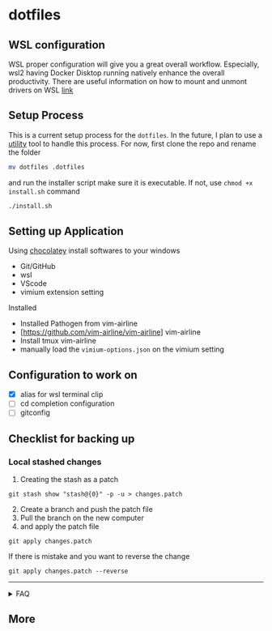 # dotfiles

## WSL configuration

WSL proper configuration will give you a great overall workflow. Especially, wsl2 having Docker Disktop running natively enhance the overall productivity. There are useful information on how to mount and unmont drivers on WSL
[link](https://linuxnightly.com/mount-and-access-hard-drives-in-windows-subsystem-for-linux-wsl/)

## Setup Process

This is a current setup process for the `dotfiles`. In the future, I plan to use a [utility](https://www.chezmoi.io/user-guide/setup/) tool to handle this process. For now, first clone the repo and rename the folder

```bash
mv dotfiles .dotfiles
```

and run the installer script make sure it is executable. If not, use `chmod +x install.sh` command

```bash
./install.sh
```

## Setting up Application

Using [chocolatey](https://chocolatey.org/) install softwares to your windows

- Git/GitHub
- wsl
- VScode
- vimium extension setting

Installed

- Installed Pathogen from vim-airline
- [https://github.com/vim-airline/vim-airline] vim-airline
- Install tmux vim-airline
- manually load the `vimium-options.json` on the vimium setting

## Configuration to work on

- [x] alias for wsl terminal clip
- [ ] cd completion configuration
- [ ] gitconfig

## Checklist for backing up

### Local stashed changes

1. Creating the stash as a patch

```
git stash show "stash@{0}" -p -u > changes.patch 
```

2. Create a branch and push the patch file
3. Pull the branch on the new computer
4. and apply the patch file

```
git apply changes.patch
```

If there is mistake and you want to reverse the change

```
git apply changes.patch --reverse
```

---

<details>

<summary> FAQ </summary>

### iTem2

preferences->profiles->Command (Custom Shell) -> add `/bin/bash`

you can also set that as a default [shell](https://www.howtogeek.com/444596/how-to-change-the-default-shell-to-bash-in-macos-catalina/)

### Ques: Cloning error ?

```bash
error: chmod on /c/*/.git/config.lock failed: Operation not permitted
fatal: could not set 'core.filemode' to 'false'
```

ANS:

```bash
sudo umount /mnt/c
sudo mount -t drvfs C: /mnt/c -o metadata
```

For more information: [Here](https://askubuntu.com/questions/1115564/wsl-ubuntu-distro-how-to-solve-operation-not-permitted-on-cloning-repository)

### Ques: git status is slow in WSL2 ?

ANS:

The NTFS is fast on windows than wls2 ( linux system). Therefore the solution is to pit to the windows git system in `.profile`

```bash
# checks to see if we are in a windows or linux dir
function isWinDir {
  case `pwd -P`/ in
    /c/*) return $(true);;
    *) return $(false);;
  esac
}
# wrap the git command to either run windows git or linux
function git {
  if isWinDir
  then
    git.exe "$@"
  else
    /usr/bin/git "$@"
  fi
}

```

### Sharing `.ssh` between `wsl2` and windows `cmd.exe`

## Setting up Application

Using [chocolatey](https://chocolatey.org/) install softwares to your windows

- Git/GitHub
- wsl
- VScode

Installed

- Installed Pathogen from vim-airline
- [https://github.com/vim-airline/vim-airline] vim-airline
- Install tmux vim-airline

## Configuration to work on

- [x] alias for wsl terminal clip
- [ ] cd completion configuration
- [ ] # gitconfig

# using uname with flags to identify the shell evironment

### Configureation to work on

- [x] Understand the difference between interactive and non-interactive shell
- [x] alias for wsl terminal clip
- [x] tmux configuration if copy pasting formate
- [ ] vim airline plugin
- [ ] cd completion configuration
- [ ] gitconfig

NOTE: copying from wsl to cmd.exe easy works

ANS: [here](https://devblogs.microsoft.com/commandline/sharing-ssh-keys-between-windows-and-wsl-2/)

</details>

## More
